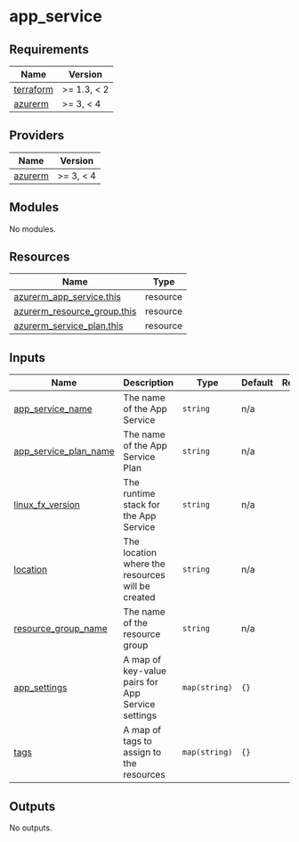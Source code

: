 # app_service

<!-- BEGINNING OF PRE-COMMIT-TERRAFORM DOCS HOOK -->
## Requirements

| Name | Version |
|------|---------|
| <a name="requirement_terraform"></a> [terraform](#requirement\_terraform) | >= 1.3, < 2 |
| <a name="requirement_azurerm"></a> [azurerm](#requirement\_azurerm) | >= 3, < 4 |

## Providers

| Name | Version |
|------|---------|
| <a name="provider_azurerm"></a> [azurerm](#provider\_azurerm) | >= 3, < 4 |

## Modules

No modules.

## Resources

| Name | Type |
|------|------|
| [azurerm_app_service.this](https://registry.terraform.io/providers/hashicorp/azurerm/latest/docs/resources/app_service) | resource |
| [azurerm_resource_group.this](https://registry.terraform.io/providers/hashicorp/azurerm/latest/docs/resources/resource_group) | resource |
| [azurerm_service_plan.this](https://registry.terraform.io/providers/hashicorp/azurerm/latest/docs/resources/service_plan) | resource |

## Inputs

| Name | Description | Type | Default | Required |
|------|-------------|------|---------|:--------:|
| <a name="input_app_service_name"></a> [app\_service\_name](#input\_app\_service\_name) | The name of the App Service | `string` | n/a | yes |
| <a name="input_app_service_plan_name"></a> [app\_service\_plan\_name](#input\_app\_service\_plan\_name) | The name of the App Service Plan | `string` | n/a | yes |
| <a name="input_linux_fx_version"></a> [linux\_fx\_version](#input\_linux\_fx\_version) | The runtime stack for the App Service | `string` | n/a | yes |
| <a name="input_location"></a> [location](#input\_location) | The location where the resources will be created | `string` | n/a | yes |
| <a name="input_resource_group_name"></a> [resource\_group\_name](#input\_resource\_group\_name) | The name of the resource group | `string` | n/a | yes |
| <a name="input_app_settings"></a> [app\_settings](#input\_app\_settings) | A map of key-value pairs for App Service settings | `map(string)` | `{}` | no |
| <a name="input_tags"></a> [tags](#input\_tags) | A map of tags to assign to the resources | `map(string)` | `{}` | no |

## Outputs

No outputs.
<!-- END OF PRE-COMMIT-TERRAFORM DOCS HOOK -->

